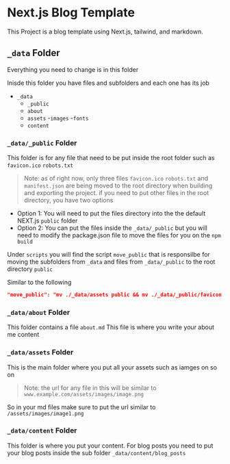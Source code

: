 # Next.js Blog Template

This Project is a blog template using Next.js, tailwind, and markdown.



## `_data` Folder

Everything you need to change is in this folder

Inisde this folder you have files and subfolders and each one has its job

- `_data`
  - `_public`
  - `about`
  - `assets`
    -`images`
    -`fonts`
  - `content`


### `_data/_public` Folder

This folder is for any file that need to be put inside the root folder such as `favicon.ico` `robots.txt` 
> Note: as of right now, only three files `favicon.ico` `robots.txt` and `manifest.json` are being moved to the root directory when building and exporting the project. if you need to put other files in the root directory, you have two options
- Option 1: You will need to put the files directory into the the default NEXT.js `public` folder
- Option 2: You can put the files inside the `_data/_public` but you will need to modify the package.json file to move the files for you on the `npm build`

Under `scripts` you will find the script `move_public` that is responsilbe for moving the subfolders from `_data` and files from `_data/_public` to the root directory `public`

Similar to the following

```json
"move_public": "mv ./_data/assets public && mv ./_data/_public/favicon.ico public && mv ./_data/_public/manifest.json public && mv ./_data/_public/robots.txt public",
```

### `_data/about` Folder
This folder contains a file `about.md` 
This file is where you write your about me content

### `_data/assets` Folder
This is the main folder where you put all your assets such as iamges on so on

>Note: the url for any file in this will be similar to `www.example.com/assets/images/image.png`

So in your md files make sure to put the url similar to `/assets/images/image1.png`

### `_data/content` Folder
This folder is where you put your content. 
For blog posts you need to put your blog posts inside the sub folder `_data/content/blog_posts`


